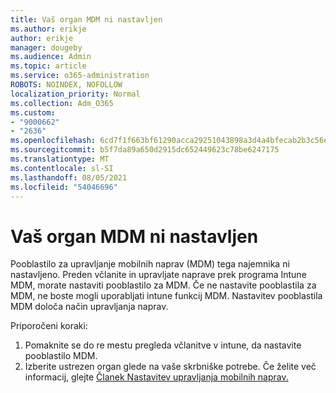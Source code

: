 ```yaml
---
title: Vaš organ MDM ni nastavljen
ms.author: erikje
author: erikje
manager: dougeby
ms.audience: Admin
ms.topic: article
ms.service: o365-administration
ROBOTS: NOINDEX, NOFOLLOW
localization_priority: Normal
ms.collection: Adm_O365
ms.custom:
- "9000662"
- "2636"
ms.openlocfilehash: 6cd7f1f663bf61290acca29251043898a3d4a4bfecab2b3c56eeb3207e8ccf9d
ms.sourcegitcommit: b5f7da89a650d2915dc652449623c78be6247175
ms.translationtype: MT
ms.contentlocale: sl-SI
ms.lasthandoff: 08/05/2021
ms.locfileid: "54046696"
---
```

# <a name="your-mdm-authority-is-not-set"></a>Vaš organ MDM ni nastavljen

Pooblastilo za upravljanje mobilnih naprav (MDM) tega najemnika ni nastavljeno. Preden včlanite in upravljate naprave prek programa Intune MDM, morate nastaviti pooblastilo za MDM. Če ne nastavite pooblastila za MDM, ne boste mogli uporabljati intune funkcij MDM. Nastavitev pooblastila MDM določa način upravljanja naprav.

Priporočeni koraki:
1. Pomaknite se do re mestu pregleda včlanitve v intune, da nastavite pooblastilo MDM.
2. Izberite ustrezen organ glede na vaše skrbniške potrebe. Če želite več informacij, glejte [Članek Nastavitev upravljanja mobilnih naprav.](https://docs.microsoft.com/intune/mdm-authority-set)